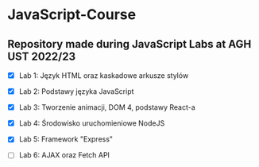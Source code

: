 # JavaScript-Course
## Repository made during JavaScript Labs at AGH UST 2022/23

- [x] Lab 1: Język HTML oraz kaskadowe arkusze stylów
- [x] Lab 2: Podstawy języka JavaScript
- [x] Lab 3: Tworzenie animacji, DOM 4, podstawy React-a
- [x] Lab 4: Środowisko uruchomieniowe NodeJS
- [x] Lab 5: Framework "Express"
- [ ] Lab 6: AJAX oraz Fetch API

